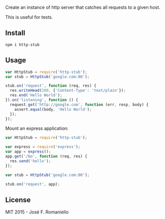 Create an instance of http server that catches all requests to a given host.

This is useful for tests.

## Install

```
npm i http-stub
```

## Usage

```javascript
var HttpStub = require('http-stub');
var stub = HttpStub('google.com:80');

stub.on('request', function (req, res) {
  res.writeHead(200, {'Content-Type': 'text/plain'});
  res.end('Hello World');
}).on('listening', function () {
  request.get('http://google.com', function (err, resp, body) {
    assert.equal(body, 'Hello World');
  });
});
```

Mount an express application:

```javascript
var HttpStub = require('http-stub');

var express = require('express');
var app = express();
app.get('/bo', function (req, res) {
  res.send('hello');
});

var stub = HttpStub('google.com:80');

stub.on('request', app);
```


## License

MIT 2015 - José F. Romaniello